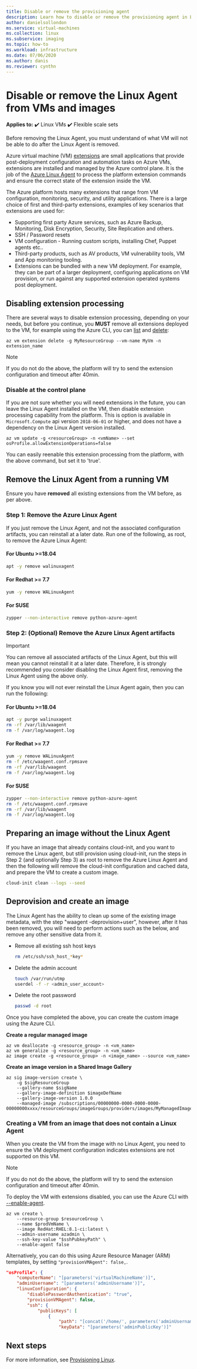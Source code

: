 ```yaml
---
title: Disable or remove the provisioning agent
description: Learn how to disable or remove the provisioning agent in Linux VMs and images.
author: danielsollondon
ms.service: virtual-machines
ms.collection: linux
ms.subservice: imaging
ms.topic: how-to
ms.workload: infrastructure
ms.date: 07/06/2020
ms.author: danis
ms.reviewer: cynthn
---
```


# Disable or remove the Linux Agent from VMs and images

**Applies to:** :heavy_check_mark: Linux VMs :heavy_check_mark: Flexible scale sets 

Before removing the Linux Agent, you must understand of what VM will not be able to do after the Linux Agent is removed.

Azure virtual machine (VM) [extensions](../extensions/overview.md) are small applications that provide post-deployment configuration and automation tasks on Azure VMs, extensions are installed and managed by the Azure control plane. It is the job of the [Azure Linux Agent](../extensions/agent-linux.md) to process the platform extension commands and ensure the correct state of the extension inside the VM.

The Azure platform hosts many extensions that range from VM configuration, monitoring, security, and utility applications. There is a large choice of first and third-party extensions, examples of key scenarios that extensions are used for:
* Supporting first party Azure services, such as Azure Backup, Monitoring, Disk Encryption, Security, Site Replication and others.
* SSH / Password resets
* VM configuration - Running custom scripts, installing Chef, Puppet agents etc..
* Third-party products, such as AV products, VM vulnerability tools, VM and App monitoring tooling.
* Extensions can be bundled with a new VM deployment. For example, they can be part of a larger deployment, configuring applications on VM provision, or run against any supported extension operated systems post deployment.

## Disabling extension processing

There are several ways to disable extension processing, depending on your needs, but before you continue, you **MUST** remove all extensions deployed to the VM, for example using the Azure CLI, you can [list](/cli/azure/vm/extension#az-vm-extension-list) and [delete](/cli/azure/vm/extension#az-vm-extension-delete):

```azurecli
az vm extension delete -g MyResourceGroup --vm-name MyVm -n extension_name
```
> [!Note]
> 
> If you do not do the above, the platform will try to send the extension configuration and timeout after 40min.

### Disable at the control plane
If you are not sure whether you will need extensions in the future, you can leave the Linux Agent installed on the VM, then disable extension processing capability from the platform. This is option is available in `Microsoft.Compute` api version `2018-06-01` or higher, and does not have a dependency on the Linux Agent version installed.

```azurecli
az vm update -g <resourceGroup> -n <vmName> --set osProfile.allowExtensionOperations=false
```
You can easily reenable this extension processing from the platform, with the above command, but set it to 'true'.

## Remove the Linux Agent from a running VM

Ensure you have **removed** all existing extensions from the VM before, as per above.

### Step 1: Remove the Azure Linux Agent

If you just remove the Linux Agent, and not the associated configuration artifacts, you can reinstall at a later date. Run one of the following, as root, to remove the Azure Linux Agent:

#### For Ubuntu >=18.04
```bash
apt -y remove walinuxagent
```

#### For Redhat >= 7.7
```bash
yum -y remove WALinuxAgent
```

#### For SUSE
```bash
zypper --non-interactive remove python-azure-agent
```

### Step 2: (Optional) Remove the Azure Linux Agent artifacts
> [!IMPORTANT] 
>
> You can remove all associated artifacts of the Linux Agent, but this will mean you cannot reinstall it at a later date. Therefore, it is strongly recommended you consider disabling the Linux Agent first, removing the Linux Agent using the above only. 

If you know you will not ever reinstall the Linux Agent again, then you can run the following:

#### For Ubuntu >=18.04
```bash
apt -y purge walinuxagent
rm -rf /var/lib/waagent
rm -f /var/log/waagent.log
```

#### For Redhat >= 7.7
```bash
yum -y remove WALinuxAgent
rm -f /etc/waagent.conf.rpmsave
rm -rf /var/lib/waagent
rm -f /var/log/waagent.log
```

#### For SUSE
```bash
zypper --non-interactive remove python-azure-agent
rm -f /etc/waagent.conf.rpmsave
rm -rf /var/lib/waagent
rm -f /var/log/waagent.log
```

## Preparing an image without the Linux Agent
If you have an image that already contains cloud-init, and you want to remove the Linux agent, but still provision using cloud-init, run the steps in Step 2 (and optionally Step 3) as root to remove the Azure Linux Agent and then the following will remove the cloud-init configuration and cached data, and prepare the VM to create a custom image.

```bash
cloud-init clean --logs --seed 
```

## Deprovision and create an image
The Linux Agent has the ability to clean up some of the existing image metadata, with the step "waagent -deprovision+user", however, after it has been removed, you will need to perform actions such as the below, and remove any other sensitive data from it.

- Remove all existing ssh host keys

   ```bash
   rm /etc/ssh/ssh_host_*key*
   ```
- Delete the admin account

   ```bash
   touch /var/run/utmp
   userdel -f -r <admin_user_account>
   ```
- Delete the root password

   ```bash
   passwd -d root
   ```

Once you have completed the above, you can create the custom image using the Azure CLI.


**Create a regular managed image**
```azurecli
az vm deallocate -g <resource_group> -n <vm_name>
az vm generalize -g <resource_group> -n <vm_name>
az image create -g <resource_group> -n <image_name> --source <vm_name>
```

**Create an image version in a Shared Image Gallery**

```azurecli
az sig image-version create \
    -g $sigResourceGroup 
    --gallery-name $sigName 
    --gallery-image-definition $imageDefName 
    --gallery-image-version 1.0.0 
    --managed-image /subscriptions/00000000-0000-0000-0000-00000000xxxx/resourceGroups/imageGroups/providers/images/MyManagedImage
```
### Creating a VM from an image that does not contain a Linux Agent
When you create the VM from the image with no Linux Agent, you need to ensure the VM deployment configuration indicates extensions are not supported on this VM.

> [!NOTE] 
> 
> If you do not do the above, the platform will try to send the extension configuration and timeout after 40min.

To deploy the VM with extensions disabled, you can use the Azure CLI with [--enable-agent](/cli/azure/vm#az-vm-create).

```azurecli
az vm create \
    --resource-group $resourceGroup \
    --name $prodVmName \
    --image RedHat:RHEL:8.1-ci:latest \
    --admin-username azadmin \
    --ssh-key-value "$sshPubkeyPath" \
    --enable-agent false
```

Alternatively, you can do this using Azure Resource Manager (ARM) templates, by setting `"provisionVMAgent": false,`.

```json
"osProfile": {
    "computerName": "[parameters('virtualMachineName')]",
    "adminUsername": "[parameters('adminUsername')]",
    "linuxConfiguration": {
        "disablePasswordAuthentication": "true",
        "provisionVMAgent": false,
        "ssh": {
            "publicKeys": [
                {
                    "path": "[concat('/home/', parameters('adminUsername'), '/.ssh/authorized_keys')]",
                    "keyData": "[parameters('adminPublicKey')]"
```

## Next steps

For more information, see [Provisioning Linux](provisioning.md).
